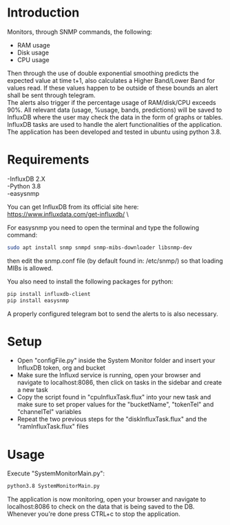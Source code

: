 # Introduction
Monitors, through SNMP commands, the following:

- RAM usage 
- Disk usage 
- CPU usage 

Then through the use of double exponential smoothing predicts the expected value at time t+1, also calculates a Higher Band/Lower Band for values read.
If these values happen to be outside of these bounds an alert shall be sent through telegram.\
The alerts also trigger if the percentage usage of RAM/disk/CPU exceeds 90%.
All relevant data (usage, %usage, bands, predictions) will be saved to InfluxDB where the user may check the data in the form of graphs or tables.\
InfluxDB tasks are used to handle the alert functionalities of the application.
The application has been developed and tested in ubuntu using python 3.8.

# Requirements
-InfluxDB 2.X \
-Python 3.8 \
-easysnmp 

You can get InfluxDB from its official site here: https://www.influxdata.com/get-influxdb/ \

For easysnmp you need to open the terminal and type the following command:
```sh
sudo apt install snmp snmpd snmp-mibs-downloader libsnmp-dev
```
then edit the snmp.conf file (by default found in: /etc/snmp/) so that loading MIBs is allowed.

You also need to install the following packages for python:
```sh
pip install influxdb-client
pip install easysnmp
```

A properly configured telegram bot to send the alerts to is also necessary.

# Setup

- Open "configFile.py" inside the System Monitor folder and insert your InfluxDB token, org and bucket
- Make sure the Influxd service is running, open your browser and navigate to localhost:8086, then click on tasks in the sidebar and create a new task
- Copy the script found in "cpuInfluxTask.flux" into your new task and make sure to set proper values for the "bucketName", "tokenTel" and "channelTel" variables
- Repeat the two previous steps for the "diskInfluxTask.flux" and the "ramInfluxTask.flux" files

# Usage

Execute "SystemMonitorMain.py":
```sh
python3.8 SystemMonitorMain.py
```
The application is now monitoring, open your browser and navigate to localhost:8086 to check on the data that is being saved to the DB.
Whenever you're done press CTRL+c to stop the application.
